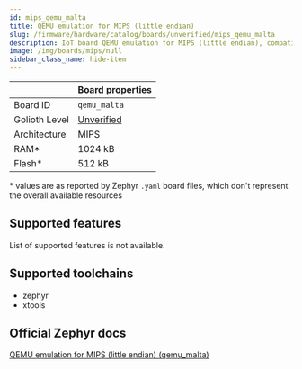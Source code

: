 ```yaml
---
id: mips_qemu_malta
title: QEMU emulation for MIPS (little endian)
slug: /firmware/hardware/catalog/boards/unverified/mips_qemu_malta
description: IoT board QEMU emulation for MIPS (little endian), compatible with Golioth at unverified level.
image: /img/boards/mips/null
sidebar_class_name: hide-item
---
```


[//]: # (This is an auto-generated file, do not edit! Changes to it will be lost upon re-generation)



|                | Board properties     |
| -------------  | -------------------- |
| Board ID       | `qemu_malta` |
| Golioth Level  | [Unverified](/firmware/hardware#unverified-boards) |
| Architecture   | MIPS |
| RAM*           | 1024 kB |
| Flash*         | 512 kB |

\* values are as reported by Zephyr `.yaml` board files, which don't represent the overall available resources



## Supported features

List of supported features is not available.

## Supported toolchains

* zephyr
* xtools

## Official Zephyr docs

[QEMU emulation for MIPS (little endian) (qemu_malta)](https://docs.zephyrproject.org/3.6.0/boards/mips/qemu_malta/doc/index.html)
